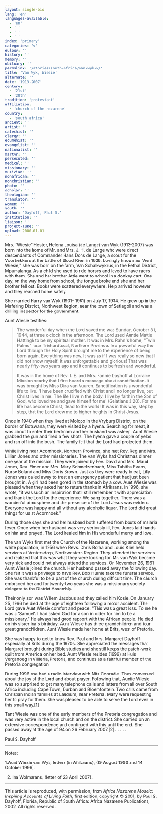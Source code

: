 ```yaml
---
layout: single-bio
lang: 'en'
languages-available:
  - 'en'
  - ' '
  - ' '
  - ' '
index: 'primary'
categories: 'v'
eulogy: ''
history: ''
memory: ''
obituary: ''
permalink: '/stories/south-africa/van-wyk-w/'
title: 'Van Wyk, Wiesie'
alternate: ''
date: '1913-2007'
century:
  - '21st'
  - '20th'
tradition: 'protestant'
affiliation:
  - 'church of the nazarene'
country:
  - 'south africa'
ancient: ''
artist: ''
catechist: ''
clergy: ''
ecumenist: ''
evangelist: ''
nationalist: ''
martyr: ''
persecuted: ''
medical: ''
missionary: ''
musician: ''
nonafrican: ''
nonchristian: ''
photo: ''
scholar: ''
theologian: ''
translator: ''
women: ''
youth: ''
author: 'Dayhoff, Paul S.'
institution: ''
liaison: ''
project-luke: ''
upload: 2000-01-01
---
```



Mrs. "Wiesie" Hester, Helena Louisa (de Lange) van Wyk (1913-2007) was born into the home of Mr. and Mrs. J. H. de Lange who were direct descendants of Commander Hans Dons de Lange, a scout for the Voortrekkers at the battle of Blood River in 1838. Lovingly known as "Aunt Wiesie," she was born on the farm, Van Schalkwykrus, in the Bethal District, Mpumalanga.  As a child  she used to ride horses and loved to have races with them.  She and her brother Attie went to school in a donkey cart.  One day, on the way home from school, the tongue broke and she and her brother fell out.  Books were scattered everywhere.  Help arrived however and they reached home safely.

She married  Harry van Wyk (1901- 1961) on July 17, 1934.  He grew up in the Mafeking District, Northwest Region, near the town of Setlagoli and was a drilling inspector for the government.

Aunt Wiesie testifies:

> The wonderful day when the Lord saved me was Sunday, October 31, 1944, at three o'clock in the afternoon.  The Lord used Auntie Mattie Hattingh to be my spiritual mother.  It was in Mrs. Rahn's home, "Twin Palms" near Trichardtsdal, Northern Province.  In a powerful way the Lord through the Holy Spirit brought me to the experience of  being born again.  Everything was new.  It was as if I was really so new that I did not know myself.  It was unforgettable and glorious! That was nearly fifty-two years ago and it continues to be fresh and wonderful.
> 
> It was in the home of Rev. I. E. and Mrs. Fannie Dayhoff at Lorraine Mission nearby that I first heard a message about sanctification.  It was brought by Miss Dina van Vuuren.   Sanctification is a wonderful life to live.  'I have been crucified with Christ and I no longer live, but Christ lives in me.  The life I live in the body, I live by faith in the Son of God, who loved me and gave himself for me' (Galatians 2:20).  For me life has become Christ, dead to the world!  It was in this way, step by step, that the Lord drew me to higher heights in Christ Jesus.

Once in 1940 when they lived at Molopo in the Vryburg District, on the border of Botswana, they were visited by a hyena.  Searching for meat, it was about to enter their bedroom and her husband was asleep.  Aunt Wiesie grabbed the gun and fired a few shots.  The hyena gave a couple of yelps and ran off into the bush. The family felt that the Lord had protected them.

While living near Acornhoek, Northern Province, she met Rev. Reg and Mrs. Lillian Jones and other missionaries.  The van Wyks had Christmas dinner one year at the mission. They were joined by Rev. David and Mrs. Maud Jones, Rev. Elmer and Mrs. Mary Schmelzenbach, Miss Tabitha Evans, Nurse Boland and Miss Doris Brown.  Just as they were ready to eat, Lilly Jones was called away to treat an emergency patient that had just been brought in.  A girl had been gored in the stomach by a cow.  Aunt Wiesie was pleased when they asked her to return thanks in Afrikaans.  In 1996, she wrote, "it was such an inspiration that I still remember it with appreciation and thank the Lord  for the experience.  We sang together.  There was a wonderful atmosphere and the presence of the Lord Jesus was evident.  Everyone was happy and all without any alcoholic liquor.  The Lord did great things for us at Acornhoek."

During those days she and her husband both suffered from bouts of malaria fever.  Once when her husband was very seriously ill, Rev. Jones laid hands on him and prayed.  The Lord healed him in His wonderful mercy and love.

The van Wyks first met the Church of the Nazarene, working among the white population, in 1956 when Revs. Chris Botha and Louis Kriel held services at Ventersdorp, Northwestern Region.  They attended the services and realized that this was what they were looking for.  Mr. van Wyk became very sick and could not always attend the services. On November 26, 1961 Aunt Wiesie joined the church. Her husband passed away the following day.  She felt it was a privilege to have Rev. Bob Hurnie take the funeral service.  She was thankful to be a part of the church during difficult time. The church embraced her and for twenty-two years she was a missionary society delegate to the District Assembly.

Their only son was Willem Jacobus and they called him Kosie.  On January 25, 1966 he died at the age of eighteen following a motor accident.  The Lord gave Aunt Wiesie comfort and peace.  "This was a great loss.  To me he was a 'Samuel'.  I had asked God for a son in order for him to be a missionary."  He always had good rapport with the African people.  He died on his sister Ina's birthday. Aunt Wiesie has three grandchildren and four great grandchildren.  Aunt Wiesie made her home at Brits, west of Pretoria.

She was happy to get to know Rev. Paul and Mrs. Margaret Dayhoff especially at Brits during the 1970s.  She appreciated the messages that Margaret brought during Bible studies and she still keeps the patch-work quilt from America on her bed.  Aunt Wiesie resides (1999) at Huis Vergenoeg in Villieria, Pretoria, and continues as a faithful member of the Pretoria congregation.

During 1996 she had a radio interview with Nita Conradie.  They conversed about the joy of the Lord and about prayer.  Following that, Auntie Wiesie was so surprised to get many telephone calls and letters from all over South Africa including Cape Town, Durban and Bloemfontein.  Two calls came from Christian Indian families at Laudium, near Pretoria.  Many were requesting her to pray for them.  She was pleased to be able to serve the Lord  even in this small way.[1]

Tant Wiesie was one of the early members of the Pretoria congregation and was very active in the local church and on the district.  She carried on an extensive correspondence and continued with this until the end.  She passed away at the age of 94 on 26 February 2007.[2]
.   .   .   .   .

Paul S. Dayhoff

---

Notes:

1.Aunt Wiesie van Wyk, letters (in Afrikaans), (19 August 1996 and 14 October 1996).

2. Ina Wolmarans, (letter of 23 April 2007).

---

This article is reproduced, with permission, from *Africa Nazarene Mosaic: Inspiring Accounts of Living Faith*, first edition, copyright &copy; 2001, by Paul S. Dayhoff, Florida, Republic of South Africa: Africa Nazarene Publications, 2002.  All rights reserved.
